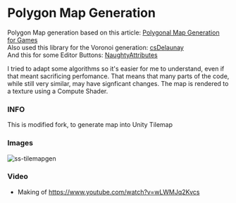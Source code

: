 # Polygon Map Generation

Polygon Map generation based on this article: [Polygonal Map Generation for Games](http://www-cs-students.stanford.edu/~amitp/game-programming/polygon-map-generation/#elevation)  
Also used this library for the Voronoi generation: [csDelaunay](https://github.com/PouletFrit/csDelaunay)  
And this for some Editor Buttons: [NaughtyAttributes](https://github.com/dbrizov/NaughtyAttributes)  

I tried to adapt some algorithms so it's easier for me to understand, even if that meant sacrificing perfomance. That means that many parts of the code, while still very similar, may have signficant changes.
The map is rendered to a texture using a Compute Shader.

### INFO
This is modified fork, to generate map into Unity Tilemap

### Images
![ss-tilemapgen](https://github.com/user-attachments/assets/7622c600-0e81-463e-b8ce-52d978fc609b)

### Video
- Making of https://www.youtube.com/watch?v=wLWMJq2Kvcs
